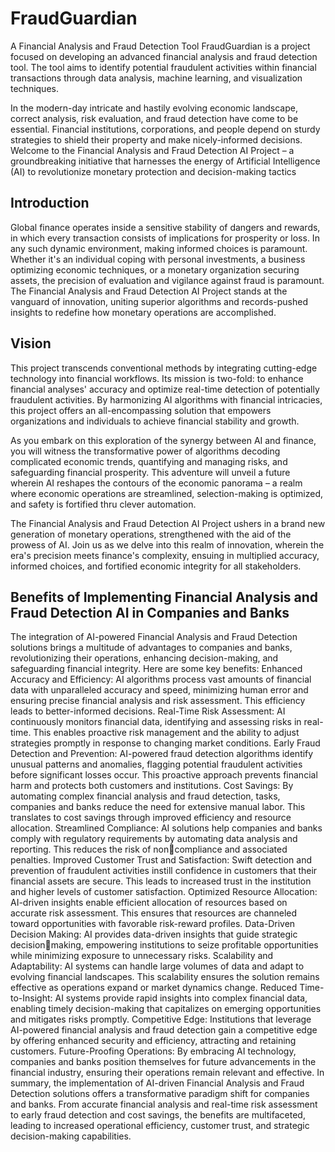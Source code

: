 # FraudGuardian
A Financial Analysis and Fraud Detection Tool
FraudGuardian is a project focused on developing an advanced financial analysis and fraud detection tool. The tool aims to identify potential fraudulent activities within financial transactions through data analysis, machine learning, and visualization techniques.

In the modern-day intricate and hastily evolving economic landscape, correct analysis, risk evaluation, and fraud detection have come to be essential. Financial institutions, corporations, and people depend on sturdy strategies to shield their property and make nicely-informed decisions. Welcome to the Financial Analysis and Fraud Detection AI Project – a groundbreaking initiative that harnesses the energy of Artificial Intelligence (AI) to revolutionize monetary protection and decision-making tactics

## Introduction

Global finance operates inside a sensitive stability of dangers and rewards, in which every transaction consists of implications for prosperity or loss. In any such dynamic environment, making informed choices is paramount. Whether it's an individual coping with personal investments, a business optimizing economic techniques, or a monetary organization securing assets, the precision of evaluation and vigilance against fraud is paramount. The Financial Analysis and Fraud Detection AI Project stands at the vanguard of innovation, uniting superior algorithms and records-pushed insights to redefine how monetary operations are accomplished.

## Vision

This project transcends conventional methods by integrating cutting-edge technology into financial workflows. Its mission is two-fold: to enhance financial analyses' accuracy and optimize real-time detection of potentially fraudulent activities. By harmonizing AI algorithms with financial intricacies, this project offers an all-encompassing solution that empowers organizations and individuals to achieve financial stability and growth.

As you embark on this exploration of the synergy between AI and finance, you will witness the transformative power of algorithms decoding complicated economic trends, quantifying and managing risks, and safeguarding financial prosperity. This adventure will unveil a future wherein AI reshapes the contours of the economic panorama – a realm where economic operations are streamlined, selection-making is optimized, and safety is fortified thru clever automation.

The Financial Analysis and Fraud Detection AI Project ushers in a brand new generation of monetary operations, strengthened with the aid of the prowess of AI. Join us as we delve into this realm of innovation, wherein the era's precision meets finance's complexity, ensuing in multiplied accuracy, informed choices, and fortified economic integrity for all stakeholders.








## Benefits of Implementing Financial Analysis and Fraud Detection AI in Companies and Banks

The integration of AI-powered Financial Analysis and Fraud Detection solutions brings a 
multitude of advantages to companies and banks, revolutionizing their operations, enhancing 
decision-making, and safeguarding financial integrity. Here are some key benefits:
Enhanced Accuracy and Efficiency: AI algorithms process vast amounts of financial data with 
unparalleled accuracy and speed, minimizing human error and ensuring precise financial 
analysis and risk assessment. This efficiency leads to better-informed decisions.
Real-Time Risk Assessment: AI continuously monitors financial data, identifying and assessing 
risks in real-time. This enables proactive risk management and the ability to adjust strategies 
promptly in response to changing market conditions.
Early Fraud Detection and Prevention: AI-powered fraud detection algorithms identify unusual 
patterns and anomalies, flagging potential fraudulent activities before significant losses occur. 
This proactive approach prevents financial harm and protects both customers and institutions.
Cost Savings: By automating complex financial analysis and fraud detection, tasks, companies 
and banks reduce the need for extensive manual labor. This translates to cost savings through 
improved efficiency and resource allocation.
Streamlined Compliance: AI solutions help companies and banks comply with regulatory 
requirements by automating data analysis and reporting. This reduces the risk of noncompliance and associated penalties.
Improved Customer Trust and Satisfaction: Swift detection and prevention of fraudulent
activities instill confidence in customers that their financial assets are secure. This leads to 
increased trust in the institution and higher levels of customer satisfaction.
Optimized Resource Allocation: AI-driven insights enable efficient allocation of resources based 
on accurate risk assessment. This ensures that resources are channeled toward opportunities 
with favorable risk-reward profiles.
Data-Driven Decision Making: AI provides data-driven insights that guide strategic decisionmaking, empowering institutions to seize profitable opportunities while minimizing exposure to 
unnecessary risks.
Scalability and Adaptability: AI systems can handle large volumes of data and adapt to evolving 
financial landscapes. This scalability ensures the solution remains effective as operations 
expand or market dynamics change.
Reduced Time-to-Insight: AI systems provide rapid insights into complex financial data, enabling 
timely decision-making that capitalizes on emerging opportunities and mitigates risks promptly.
Competitive Edge: Institutions that leverage AI-powered financial analysis and fraud detection 
gain a competitive edge by offering enhanced security and efficiency, attracting and retaining 
customers.
Future-Proofing Operations: By embracing AI technology, companies and banks position 
themselves for future advancements in the financial industry, ensuring their operations remain 
relevant and effective.
In summary, the implementation of AI-driven Financial Analysis and Fraud Detection solutions 
offers a transformative paradigm shift for companies and banks. From accurate financial 
analysis and real-time risk assessment to early fraud detection and cost savings, the benefits 
are multifaceted, leading to increased operational efficiency, customer trust, and strategic 
decision-making capabilities.
